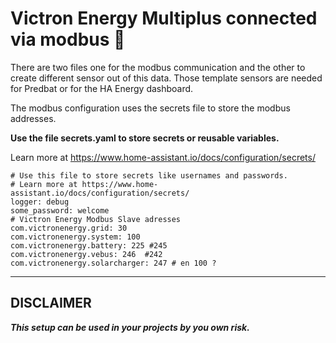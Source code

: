 Victron Energy Multiplus connected via modbus 🚀️
============================


There are two files one for the modbus communication and the other to create different sensor out of this data. 
Those template sensors are needed for Predbat or for the HA Energy dashboard.

The modbus configuration uses the secrets file to store the modbus addresses.

**Use the file secrets.yaml to store secrets or reusable variables.**

Learn more at https://www.home-assistant.io/docs/configuration/secrets/
```
# Use this file to store secrets like usernames and passwords.
# Learn more at https://www.home-assistant.io/docs/configuration/secrets/
logger: debug
some_password: welcome
# Victron Energy Modbus Slave adresses
com.victronenergy.grid: 30
com.victronenergy.system: 100
com.victronenergy.battery: 225 #245
com.victronenergy.vebus: 246  #242
com.victronenergy.solarcharger: 247 # en 100 ?
```

---

DISCLAIMER
----------

***This setup  can be used in your projects by you own risk.***
